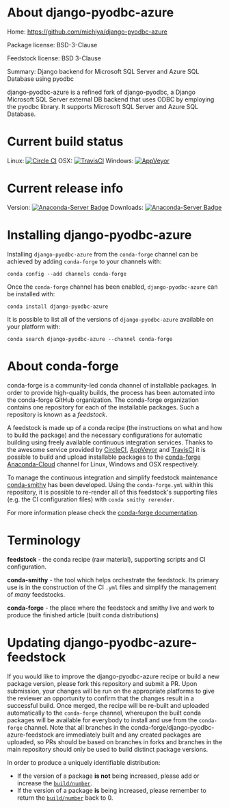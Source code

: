 About django-pyodbc-azure
=========================

Home: https://github.com/michiya/django-pyodbc-azure

Package license: BSD-3-Clause

Feedstock license: BSD 3-Clause

Summary: Django backend for Microsoft SQL Server and Azure SQL Database using pyodbc

django-pyodbc-azure is a refined fork of django-pyodbc, a Django
Microsoft SQL Server external DB backend that uses ODBC by employing the
pyodbc library. It supports Microsoft SQL Server and Azure SQL Database.


Current build status
====================

Linux: [![Circle CI](https://circleci.com/gh/conda-forge/django-pyodbc-azure-feedstock.svg?style=shield)](https://circleci.com/gh/conda-forge/django-pyodbc-azure-feedstock)
OSX: [![TravisCI](https://travis-ci.org/conda-forge/django-pyodbc-azure-feedstock.svg?branch=master)](https://travis-ci.org/conda-forge/django-pyodbc-azure-feedstock)
Windows: [![AppVeyor](https://ci.appveyor.com/api/projects/status/github/conda-forge/django-pyodbc-azure-feedstock?svg=True)](https://ci.appveyor.com/project/conda-forge/django-pyodbc-azure-feedstock/branch/master)

Current release info
====================
Version: [![Anaconda-Server Badge](https://anaconda.org/conda-forge/django-pyodbc-azure/badges/version.svg)](https://anaconda.org/conda-forge/django-pyodbc-azure)
Downloads: [![Anaconda-Server Badge](https://anaconda.org/conda-forge/django-pyodbc-azure/badges/downloads.svg)](https://anaconda.org/conda-forge/django-pyodbc-azure)

Installing django-pyodbc-azure
==============================

Installing `django-pyodbc-azure` from the `conda-forge` channel can be achieved by adding `conda-forge` to your channels with:

```
conda config --add channels conda-forge
```

Once the `conda-forge` channel has been enabled, `django-pyodbc-azure` can be installed with:

```
conda install django-pyodbc-azure
```

It is possible to list all of the versions of `django-pyodbc-azure` available on your platform with:

```
conda search django-pyodbc-azure --channel conda-forge
```


About conda-forge
=================

conda-forge is a community-led conda channel of installable packages.
In order to provide high-quality builds, the process has been automated into the
conda-forge GitHub organization. The conda-forge organization contains one repository
for each of the installable packages. Such a repository is known as a *feedstock*.

A feedstock is made up of a conda recipe (the instructions on what and how to build
the package) and the necessary configurations for automatic building using freely
available continuous integration services. Thanks to the awesome service provided by
[CircleCI](https://circleci.com/), [AppVeyor](http://www.appveyor.com/)
and [TravisCI](https://travis-ci.org/) it is possible to build and upload installable
packages to the [conda-forge](https://anaconda.org/conda-forge)
[Anaconda-Cloud](http://docs.anaconda.org/) channel for Linux, Windows and OSX respectively.

To manage the continuous integration and simplify feedstock maintenance
[conda-smithy](http://github.com/conda-forge/conda-smithy) has been developed.
Using the ``conda-forge.yml`` within this repository, it is possible to re-render all of
this feedstock's supporting files (e.g. the CI configuration files) with ``conda smithy rerender``.

For more information please check the [conda-forge documentation](https://conda-forge.org/docs/).

Terminology
===========

**feedstock** - the conda recipe (raw material), supporting scripts and CI configuration.

**conda-smithy** - the tool which helps orchestrate the feedstock.
                   Its primary use is in the construction of the CI ``.yml`` files
                   and simplify the management of *many* feedstocks.

**conda-forge** - the place where the feedstock and smithy live and work to
                  produce the finished article (built conda distributions)


Updating django-pyodbc-azure-feedstock
======================================

If you would like to improve the django-pyodbc-azure recipe or build a new
package version, please fork this repository and submit a PR. Upon submission,
your changes will be run on the appropriate platforms to give the reviewer an
opportunity to confirm that the changes result in a successful build. Once
merged, the recipe will be re-built and uploaded automatically to the
`conda-forge` channel, whereupon the built conda packages will be available for
everybody to install and use from the `conda-forge` channel.
Note that all branches in the conda-forge/django-pyodbc-azure-feedstock are
immediately built and any created packages are uploaded, so PRs should be based
on branches in forks and branches in the main repository should only be used to
build distinct package versions.

In order to produce a uniquely identifiable distribution:
 * If the version of a package **is not** being increased, please add or increase
   the [``build/number``](http://conda.pydata.org/docs/building/meta-yaml.html#build-number-and-string).
 * If the version of a package **is** being increased, please remember to return
   the [``build/number``](http://conda.pydata.org/docs/building/meta-yaml.html#build-number-and-string)
   back to 0.